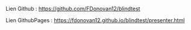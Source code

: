 Lien Github :
https://github.com/FDonovan12/blindtest

Lien GithubPages :
https://fdonovan12.github.io/blindtest/presenter.html
